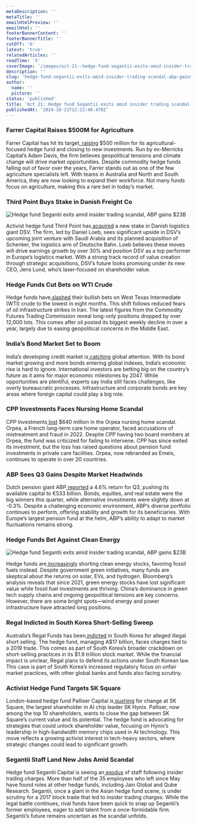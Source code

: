 ```yaml
---
metaDescription: ''
metaTitle: ''
emailHtmlPreview: ''
emailHtml: ''
footerBannerContent: ''
footerBannerTitle: ''
cutOff: '6'
latest: 'true'
relatedArticles: ''
readTime: '5'
coverImage: '/images/oct-21--hedge-fund-segantii-exits-amid-insider-trading-scandal--abp-gains--23b-a-g3Mj.webp'
description: ''
slug: 'hedge-fund-segantii-exits-amid-insider-trading-scandal-abp-gains-eu23b'
author:
  name: ''
  picture: ''
status: 'published'
title: 'Oct 21: Hedge fund Segantii exits amid insider trading scandal, ABP gains €23B'
publishedAt: '2024-10-21T12:22:40.470Z'
---
```


### Farrer Capital Raises $500M for Agriculture

Farrer Capital has hit its target,[ raising](https://www.bnnbloomberg.ca/investing/commodities/2024/10/18/hedge-fund-farrer-raises-500-million-to-trade-agriculture/) $500 million for its agricultural-focused hedge fund and closing to new investments. Run by ex-Merricks Capital’s Adam Davis, the firm believes geopolitical tensions and climate change will drive market opportunities. Despite commodity hedge funds falling out of favor over the years, Farrer stands out as one of the few agriculture specialists left. With teams in Australia and North and South America, they are now looking to expand their workforce. Not many funds focus on agriculture, making this a rare bet in today’s market.

### Third Point Buys Stake in Danish Freight Co

![Hedge fund Segantii exits amid insider trading scandal, ABP gains $23B](/images/oct-21--hedge-fund-segantii-exits-amid-insider-trading-scandal--abp-gains--23b-a-E1ND.webp)

Activist hedge fund Third Point has[ acquired](https://www.hedgeweek.com/third-point-acquires-stake-in-danish-freight-co-dsv/) a new stake in Danish logistics giant DSV. The firm, led by Daniel Loeb, sees significant upside in DSV’s upcoming joint venture with Saudi Arabia and its planned acquisition of Schenker, the logistics arm of Deutsche Bahn. Loeb believes these moves will drive earnings growth by over 30% and position DSV as a top performer in Europe’s logistics market. With a strong track record of value creation through strategic acquisitions, DSV’s future looks promising under its new CEO, Jens Lund, who’s laser-focused on shareholder value.

### Hedge Funds Cut Bets on WTI Crude

Hedge funds have[ slashed](https://www.bnnbloomberg.ca/investing/2024/10/18/hedge-funds-cut-bullish-bets-on-wti-crude-to-eight-month-low/) their bullish bets on West Texas Intermediate (WTI) crude to the lowest in eight months. This shift follows reduced fears of oil infrastructure strikes in Iran. The latest figures from the Commodity Futures Trading Commission reveal long-only positions dropped by over 12,000 lots. This comes after oil posted its biggest weekly decline in over a year, largely due to easing geopolitical concerns in the Middle East.

### India’s Bond Market Set to Boom

India’s developing credit market is[ catching](https://www.bnnbloomberg.ca/business/international/2024/10/19/india-boom-set-to-drive-private-credit-and-bond-expansion-credit-weekly/) global attention. With its bond market growing and more bonds entering global indexes, India’s economic rise is hard to ignore. International investors are betting big on the country’s future as it aims for major economic milestones by 2047. While opportunities are plentiful, experts say India still faces challenges, like overly bureaucratic processes. Infrastructure and corporate bonds are key areas where foreign capital could play a big role.

### CPP Investments Faces Nursing Home Scandal

CPP Investments[ lost](https://www.pressreader.com/canada/the-niagara-falls-review/20241018/281831469197833?srsltid=AfmBOopNdzafZ15RJCn9NjGkWJbnWC4VMxRzbrdgfEUc5JHlX-6HtdNX) $640 million in the Orpea nursing home scandal. Orpea, a French long-term care home operator, faced accusations of mistreatment and fraud in 2022. Despite CPP having two board members at Orpea, the fund was criticized for failing to intervene. CPP has since exited its investment, but the loss has raised questions about pension fund investments in private care facilities. Orpea, now rebranded as Emeis, continues to operate in over 20 countries.

### ABP Sees Q3 Gains Despite Market Headwinds

Dutch pension giant ABP[ reported](https://www.swfinstitute.org/news/104518/abp-capital-reaches-e533-billion) a 4.6% return for Q3, pushing its available capital to €533 billion. Bonds, equities, and real estate were the big winners this quarter, while alternative investments were slightly down at -0.3%. Despite a challenging economic environment, ABP’s diverse portfolio continues to perform, offering stability and growth for its beneficiaries. With Europe’s largest pension fund at the helm, ABP’s ability to adapt to market fluctuations remains strong.

### Hedge Funds Bet Against Clean Energy

![Hedge fund Segantii exits amid insider trading scandal, ABP gains $23B](/images/oct-21--hedge-fund-segantii-exits-amid-insider-trading-scandal--abp-gains--23b-b-I0Nj.webp)

Hedge funds are[ increasingly](https://www.bloomberg.com/graphics/2024-hedge-funds-climate-change-green-energy-stocks/?embedded-checkout=true) shorting clean energy stocks, favoring fossil fuels instead. Despite government green initiatives, many funds are skeptical about the returns on solar, EVs, and hydrogen. Bloomberg’s analysis reveals that since 2021, green energy stocks have lost significant value while fossil fuel investments are thriving. China’s dominance in green tech supply chains and ongoing geopolitical tensions are key concerns. However, there are some bright spots—wind energy and power infrastructure have attracted long positions.

### Regal Indicted in South Korea Short-Selling Sweep

Australia’s Regal Funds has been[ indicted](https://www.bnnbloomberg.ca/business/international/2024/10/18/hedge-fund-regal-indicted-by-south-korea-in-short-selling-probe/) in South Korea for alleged illegal short selling. The hedge fund, managing A$17 billion, faces charges tied to a 2019 trade. This comes as part of South Korea’s broader crackdown on short-selling practices in its $1.9 trillion stock market. While the financial impact is unclear, Regal plans to defend its actions under South Korean law. This case is part of South Korea’s increased regulatory focus on unfair market practices, with other global banks and funds also facing scrutiny.

### Activist Hedge Fund Targets SK Square

London-based hedge fund Palliser Capital is[ pushing](https://www.hedgeweek.com/activist-palliser-pushes-for-change-at-ai-chip-stakeholder-sk-square/) for change at SK Square, the largest shareholder in AI chip leader SK Hynix. Palliser, now among the top 10 shareholders, wants to close the gap between SK Square’s current value and its potential. The hedge fund is advocating for strategies that could unlock shareholder value, focusing on Hynix’s leadership in high-bandwidth memory chips used in AI technology. This move reflects a growing activist interest in tech-heavy sectors, where strategic changes could lead to significant growth.

### Segantii Staff Land New Jobs Amid Scandal

Hedge fund Segantii Capital is seeing an[ exodus](https://www.hedgeweek.com/rival-hedge-funds-snap-up-segantii-alumni-amid-insider-trading-scandal/) of staff following insider trading charges. More than half of the 35 employees who left since May have found roles at other hedge funds, including Jain Global and Qube Research. Segantii, once a giant in the Asian hedge fund scene, is under scrutiny for a 2017 block trade that led to insider trading charges. While the legal battle continues, rival funds have been quick to snap up Segantii’s former employees, eager to add talent from a once-formidable firm. Segantii’s future remains uncertain as the scandal unfolds.